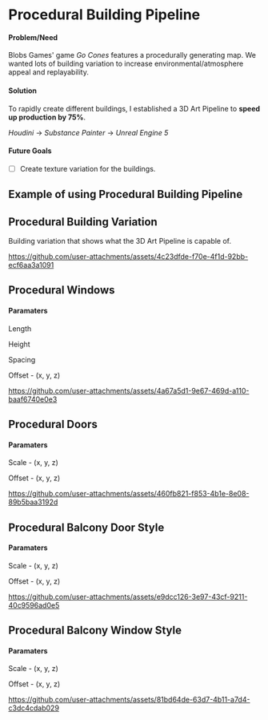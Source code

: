 # Procedural Building Pipeline
#### Problem/Need
Blobs Games' game *Go Cones* features a procedurally generating map. We wanted lots of building variation to increase environmental/atmosphere appeal and replayability.

#### Solution
To rapidly create different buildings, I established a 3D Art Pipeline to **speed up production by 75%**.

*Houdini* -> *Substance Painter* -> *Unreal Engine 5*

#### Future Goals
- [ ] Create texture variation for the buildings.

## Example of using Procedural Building Pipeline

## Procedural Building Variation
Building variation that shows what the 3D Art Pipeline is capable of.

https://github.com/user-attachments/assets/4c23dfde-f70e-4f1d-92bb-ecf6aa3a1091

## Procedural Windows
#### Paramaters
Length

Height

Spacing

Offset - (x, y, z)

https://github.com/user-attachments/assets/4a67a5d1-9e67-469d-a110-baaf6740e0e3

## Procedural Doors
#### Paramaters
Scale - (x, y, z)

Offset - (x, y, z)

https://github.com/user-attachments/assets/460fb821-f853-4b1e-8e08-89b5baa3192d

## Procedural Balcony Door Style
#### Paramaters
Scale - (x, y, z)

Offset - (x, y, z)

https://github.com/user-attachments/assets/e9dcc126-3e97-43cf-9211-40c9596ad0e5

## Procedural Balcony Window Style
#### Paramaters
Scale - (x, y, z)

Offset - (x, y, z)

https://github.com/user-attachments/assets/81bd64de-63d7-4b11-a7d4-c3dc4cdab029

